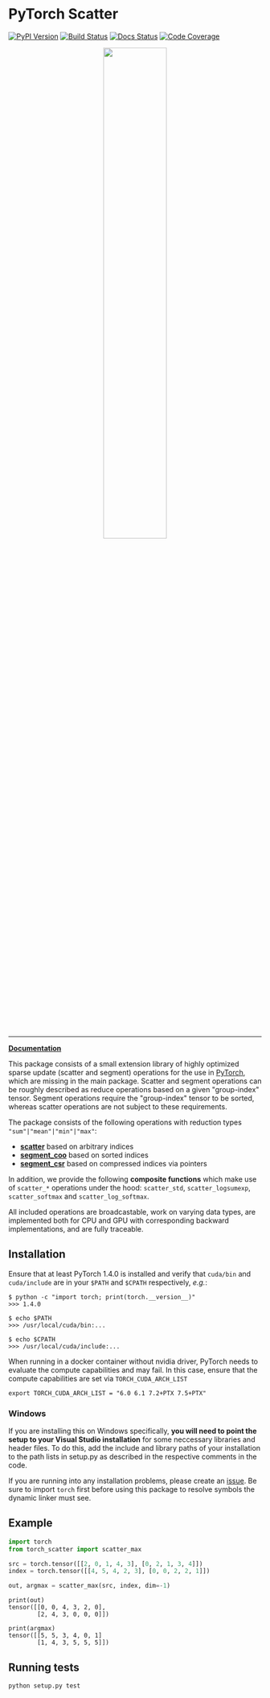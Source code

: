 [pypi-image]: https://badge.fury.io/py/torch-scatter.svg
[pypi-url]: https://pypi.python.org/pypi/torch-scatter
[build-image]: https://travis-ci.org/rusty1s/pytorch_scatter.svg?branch=master
[build-url]: https://travis-ci.org/rusty1s/pytorch_scatter
[docs-image]: https://readthedocs.org/projects/pytorch-scatter/badge/?version=latest
[docs-url]: https://pytorch-scatter.readthedocs.io/en/latest/?badge=latest
[coverage-image]: https://codecov.io/gh/rusty1s/pytorch_scatter/branch/master/graph/badge.svg
[coverage-url]: https://codecov.io/github/rusty1s/pytorch_scatter?branch=master

# PyTorch Scatter

[![PyPI Version][pypi-image]][pypi-url]
[![Build Status][build-image]][build-url]
[![Docs Status][docs-image]][docs-url]
[![Code Coverage][coverage-image]][coverage-url]

<p align="center">
  <img width="50%" src="https://raw.githubusercontent.com/rusty1s/pytorch_scatter/master/docs/source/_figures/add.svg?sanitize=true" />
</p>

--------------------------------------------------------------------------------

**[Documentation](https://pytorch-scatter.readthedocs.io)**

This package consists of a small extension library of highly optimized sparse update (scatter and segment) operations for the use in [PyTorch](http://pytorch.org/), which are missing in the main package.
Scatter and segment operations can be roughly described as reduce operations based on a given "group-index" tensor.
Segment operations require the "group-index" tensor to be sorted, whereas scatter operations are not subject to these requirements.

The package consists of the following operations with reduction types `"sum"|"mean"|"min"|"max"`:

* [**scatter**](https://pytorch-scatter.readthedocs.io/en/latest/functions/segment.html) based on arbitrary indices
* [**segment_coo**](https://pytorch-scatter.readthedocs.io/en/latest/functions/segment_coo.html) based on sorted indices
* [**segment_csr**](https://pytorch-scatter.readthedocs.io/en/latest/functions/segment_csr.html) based on compressed indices via pointers

In addition, we provide the following **composite functions** which make use of `scatter_*` operations under the hood: `scatter_std`, `scatter_logsumexp`, `scatter_softmax` and `scatter_log_softmax`.

All included operations are broadcastable, work on varying data types, are implemented both for CPU and GPU with corresponding backward implementations, and are fully traceable.

## Installation

Ensure that at least PyTorch 1.4.0 is installed and verify that `cuda/bin` and `cuda/include` are in your `$PATH` and `$CPATH` respectively, *e.g.*:

```
$ python -c "import torch; print(torch.__version__)"
>>> 1.4.0

$ echo $PATH
>>> /usr/local/cuda/bin:...

$ echo $CPATH
>>> /usr/local/cuda/include:...
```

When running in a docker container without nvidia driver, PyTorch needs to evaluate the compute capabilities and may fail. In this case, ensure that the compute capabilities are set via `TORCH_CUDA_ARCH_LIST`

```
export TORCH_CUDA_ARCH_LIST = "6.0 6.1 7.2+PTX 7.5+PTX"
```

### Windows

If you are installing this on Windows specifically, **you will need to point the setup to your Visual Studio installation** for some neccessary libraries and header files.
To do this, add the include and library paths of your installation to the path lists in setup.py as described in the respective comments in the code.

If you are running into any installation problems, please create an [issue](https://github.com/rusty1s/pytorch_scatter/issues).
Be sure to import `torch` first before using this package to resolve symbols the dynamic linker must see.

## Example

```py
import torch
from torch_scatter import scatter_max

src = torch.tensor([[2, 0, 1, 4, 3], [0, 2, 1, 3, 4]])
index = torch.tensor([[4, 5, 4, 2, 3], [0, 0, 2, 2, 1]])

out, argmax = scatter_max(src, index, dim=-1)
```

```
print(out)
tensor([[0, 0, 4, 3, 2, 0],
        [2, 4, 3, 0, 0, 0]])

print(argmax)
tensor([[5, 5, 3, 4, 0, 1]
        [1, 4, 3, 5, 5, 5]])
```

## Running tests

```
python setup.py test
```
